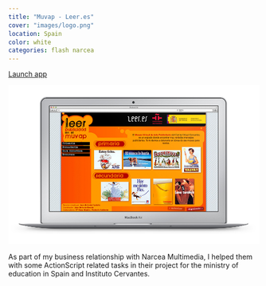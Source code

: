 ```yaml
---
title: "Muvap - Leer.es"
cover: "images/logo.png"
location: Spain
color: white
categories: flash narcea
---
```


<p class="align-center">
<a class="btn" href="http://work.joanmira.com/desktop/muvap/" target="_blank">Launch app</a>
</p>

![](./images/1.jpg)

As part of my business relationship with Narcea Multimedia, I helped them with some ActionScript related tasks in their project for the ministry of education in Spain and Instituto Cervantes.
